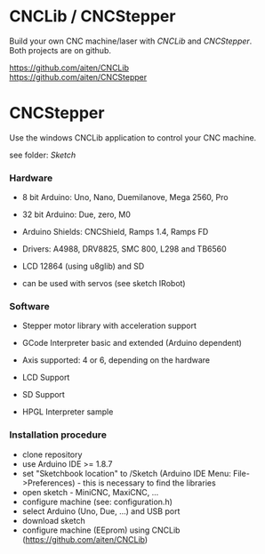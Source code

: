 CNCLib / CNCStepper
======

Build your own CNC machine/laser with *CNCLib* and *CNCStepper*.<br />
Both projects are on github.

https://github.com/aiten/CNCLib <br />
https://github.com/aiten/CNCStepper


CNCStepper
======

Use the windows CNCLib application to control your CNC machine.

see folder: *Sketch*

### Hardware

-   8 bit Arduino: Uno, Nano, Duemilanove, Mega 2560, Pro

-   32 bit Arduino: Due, zero, M0

-   Arduino Shields: CNCShield, Ramps 1.4, Ramps FD

-   Drivers: A4988, DRV8825, SMC 800, L298 and TB6560

-   LCD 12864 (using u8glib) and SD

-   can be used with servos (see sketch IRobot)

### Software

-   Stepper motor library with acceleration support

-   GCode Interpreter basic and extended (Arduino dependent)

-   Axis supported: 4 or 6, depending on the hardware

-   LCD Support

-   SD Support

-   HPGL Interpreter sample


### Installation procedure

-    clone repository
-    use Arduino IDE >= 1.8.7
-    set "Sketchbook location" to <basedir>/Sketch (Arduino IDE Menu: File->Preferences) - this is necessary to find the libraries
-    open sketch - MiniCNC, MaxiCNC, ...
-    configure machine (see: configuration.h)
-    select Arduino (Uno, Due, ...) and USB port
-    download sketch
-    configure machine (EEprom) using CNCLib (https://github.com/aiten/CNCLib)
